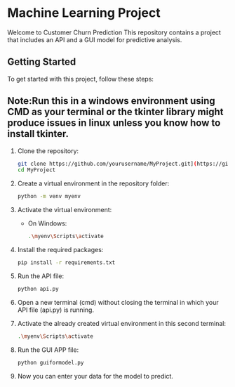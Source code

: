 # Machine Learning Project

Welcome to Customer Churn Prediction This repository contains a project that includes an API and a GUI model for predictive analysis.

## Getting Started

To get started with this project, follow these steps:
## Note:Run this in a windows environment using CMD as your terminal or the tkinter library might produce issues in linux unless you know how to install tkinter.

1. Clone the repository:
   ```bash
   git clone https://github.com/yourusername/MyProject.git](https://github.com/Huzaifahimran/MachineLearningProject
   cd MyProject
   ```

2. Create a virtual environment in the repository folder:
   ```bash
   python -m venv myenv
   ```

3. Activate the virtual environment:
   - On Windows:
     ```bash
     .\myenv\Scripts\activate
     ```

4. Install the required packages:
   ```bash
   pip install -r requirements.txt
   ```

5. Run the API file:
   ```bash
   python api.py
   ```

6. Open a new terminal (cmd) without closing the terminal in which your API file (api.py) is running.

7. Activate the already created virtual environment in this second terminal:
   ```bash
   .\myenv\Scripts\activate
   ```

8. Run the GUI APP file:
   ```bash
   python guiformodel.py
   ```

9. Now you can enter your data for the model to predict.
